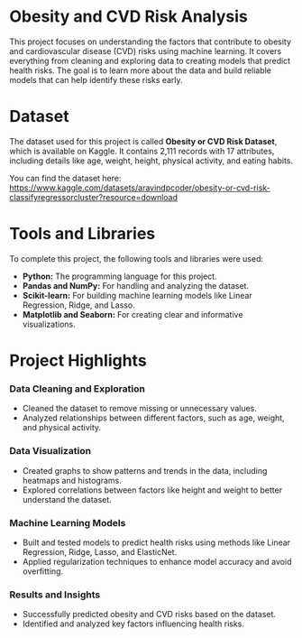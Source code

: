# **Obesity and CVD Risk Analysis**

This project focuses on understanding the factors that contribute to obesity and cardiovascular disease (CVD) risks using machine learning. It covers everything from cleaning and exploring data to creating models that predict health risks. The goal is to learn more about the data and build reliable models that can help identify these risks early.

# **Dataset**

The dataset used for this project is called **Obesity or CVD Risk Dataset**, which is available on Kaggle. It contains 2,111 records with 17 attributes, including details like age, weight, height, physical activity, and eating habits. 

You can find the dataset here: https://www.kaggle.com/datasets/aravindpcoder/obesity-or-cvd-risk-classifyregressorcluster?resource=download


# **Tools and Libraries**

To complete this project, the following tools and libraries were used:

- **Python:** The programming language for this project.
- **Pandas and NumPy:** For handling and analyzing the dataset.
- **Scikit-learn:** For building machine learning models like Linear Regression, Ridge, and Lasso.
- **Matplotlib and Seaborn:** For creating clear and informative visualizations.

# **Project Highlights**

### **Data Cleaning and Exploration**
- Cleaned the dataset to remove missing or unnecessary values.
- Analyzed relationships between different factors, such as age, weight, and physical activity.

### **Data Visualization**
- Created graphs to show patterns and trends in the data, including heatmaps and histograms.
- Explored correlations between factors like height and weight to better understand the dataset.

### **Machine Learning Models**
- Built and tested models to predict health risks using methods like Linear Regression, Ridge, Lasso, and ElasticNet.
- Applied regularization techniques to enhance model accuracy and avoid overfitting.

### **Results and Insights**
- Successfully predicted obesity and CVD risks based on the dataset.
- Identified and analyzed key factors influencing health risks.
